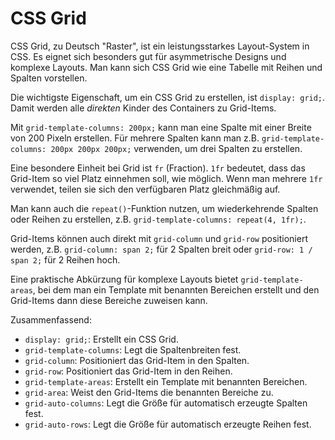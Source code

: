 # CSS Grid

CSS Grid, zu Deutsch "Raster", ist ein leistungsstarkes Layout-System in CSS. Es eignet sich besonders gut für asymmetrische Designs und komplexe Layouts. Man kann sich CSS Grid wie eine Tabelle mit Reihen und Spalten vorstellen.

Die wichtigste Eigenschaft, um ein CSS Grid zu erstellen, ist `display: grid;`. Damit werden alle _direkten_ Kinder des Containers zu Grid-Items.

Mit `grid-template-columns: 200px;` kann man eine Spalte mit einer Breite von 200 Pixeln erstellen. Für mehrere Spalten kann man z.B. `grid-template-columns: 200px 200px 200px;` verwenden, um drei Spalten zu erstellen.

Eine besondere Einheit bei Grid ist `fr` (Fraction). `1fr` bedeutet, dass das Grid-Item so viel Platz einnehmen soll, wie möglich. Wenn man mehrere `1fr` verwendet, teilen sie sich den verfügbaren Platz gleichmäßig auf.

Man kann auch die `repeat()`-Funktion nutzen, um wiederkehrende Spalten oder Reihen zu erstellen, z.B. `grid-template-columns: repeat(4, 1fr);`.

Grid-Items können auch direkt mit `grid-column` und `grid-row` positioniert werden, z.B. `grid-column: span 2;` für 2 Spalten breit oder `grid-row: 1 / span 2;` für 2 Reihen hoch.

Eine praktische Abkürzung für komplexe Layouts bietet `grid-template-areas`, bei dem man ein Template mit benannten Bereichen erstellt und den Grid-Items dann diese Bereiche zuweisen kann.

Zusammenfassend:

- `display: grid;`: Erstellt ein CSS Grid.
- `grid-template-columns`: Legt die Spaltenbreiten fest.
- `grid-column`: Positioniert das Grid-Item in den Spalten.
- `grid-row`: Positioniert das Grid-Item in den Reihen.
- `grid-template-areas`: Erstellt ein Template mit benannten Bereichen.
- `grid-area`: Weist den Grid-Items die benannten Bereiche zu.
- `grid-auto-columns`: Legt die Größe für automatisch erzeugte Spalten fest.
- `grid-auto-rows`: Legt die Größe für automatisch erzeugte Reihen fest.
